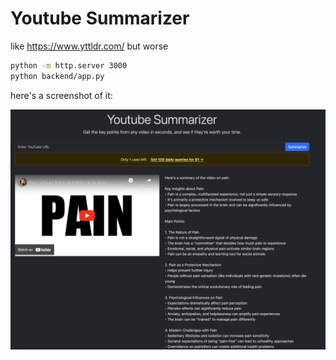 # Youtube Summarizer
like https://www.yttldr.com/ but worse

```bash
python -m http.server 3000
python backend/app.py
```

here's a screenshot of it:


![alt text](image.png)